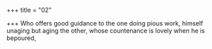 +++
title = "02"

+++
Who offers good guidance to the one doing pious work, himself unaging  but aging the other,
whose countenance is lovely when he is bepoured,